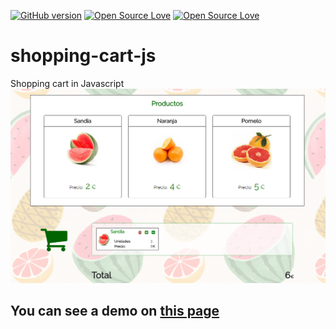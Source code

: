 [![GitHub version](https://badge.fury.io/gh/RSginer%2Fshopping-cart-js.svg)](https://badge.fury.io/gh/RSginer%2Fshopping-cart-js)
[![Open Source Love](https://badges.frapsoft.com/os/v1/open-source.svg?v=102)](https://github.com/RSginer/rcalendarjs/blob/master/LICENSE.md)
[![Open Source Love](https://badges.frapsoft.com/os/mit/mit.svg?v=102)](https://github.com/RSginer/rcalendarjs/blob/master/LICENSE.md)
# shopping-cart-js
Shopping cart in Javascript
<img src="https://github.com/RSginer/shopping-cart-js/blob/master/screenshot.PNG?raw=true"/>
## You can see a demo on <a href="http://rsginer.github.io/shopping-cart-js">this page</a>
